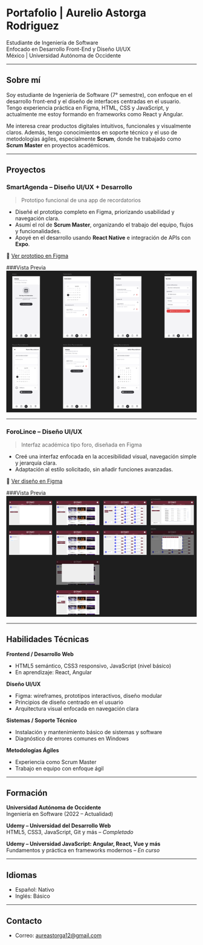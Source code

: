 # Portafolio | Aurelio Astorga Rodriguez

Estudiante de Ingeniería de Software  
Enfocado en Desarrollo Front-End y Diseño UI/UX  
México | Universidad Autónoma de Occidente

---

## Sobre mí

Soy estudiante de Ingeniería de Software (7° semestre), con enfoque en el desarrollo front-end y el diseño de interfaces centradas en el usuario. Tengo experiencia práctica en Figma, HTML, CSS y JavaScript, y actualmente me estoy formando en frameworks como React y Angular.

Me interesa crear productos digitales intuitivos, funcionales y visualmente claros. Además, tengo conocimientos en soporte técnico y el uso de metodologías ágiles, especialmente **Scrum**, donde he trabajado como **Scrum Master** en proyectos académicos.

---

## Proyectos

### SmartAgenda – Diseño UI/UX + Desarrollo
> Prototipo funcional de una app de recordatorios

- Diseñé el prototipo completo en Figma, priorizando usabilidad y navegación clara.
- Asumí el rol de **Scrum Master**, organizando el trabajo del equipo, flujos y funcionalidades.
- Apoyé en el desarrollo usando **React Native** e integración de APIs con **Expo**.

🔗 [Ver prototipo en Figma](https://www.figma.com/design/7ktaxUxNghY21Nnnf6xgNa/SmartAgenda?m=auto&t=JrgXVk75v9MmxhXI-6)

###Vista Previa
![SmartAgenda Preview](./assets/smartagenda-preview)

---

### ForoLince – Diseño UI/UX
> Interfaz académica tipo foro, diseñada en Figma

- Creé una interfaz enfocada en la accesibilidad visual, navegación simple y jerarquía clara.
- Adaptación al estilo solicitado, sin añadir funciones avanzadas.

🔗 [Ver diseño en Figma](https://www.figma.com/design/kwQtlyLQSHZK9XBSZuesDy/Foro-Lince?m=auto&t=JrgXVk75v9MmxhXI-6)

###Vista Previa
![Forolince Preview](./assets/forolince-preview)

---

## Habilidades Técnicas

**Frontend / Desarrollo Web**  
- HTML5 semántico, CSS3 responsivo, JavaScript (nivel básico)  
- En aprendizaje: React, Angular  

**Diseño UI/UX**  
- Figma: wireframes, prototipos interactivos, diseño modular  
- Principios de diseño centrado en el usuario  
- Arquitectura visual enfocada en navegación clara  

**Sistemas / Soporte Técnico**  
- Instalación y mantenimiento básico de sistemas y software  
- Diagnóstico de errores comunes en Windows  

**Metodologías Ágiles**  
- Experiencia como Scrum Master  
- Trabajo en equipo con enfoque ágil  

---

## Formación

**Universidad Autónoma de Occidente**  
Ingeniería en Software (2022 – Actualidad)

**Udemy – Universidad del Desarrollo Web**  
HTML5, CSS3, JavaScript, Git y más – _Completado_

**Udemy – Universidad JavaScript: Angular, React, Vue y más**  
Fundamentos y práctica en frameworks modernos – _En curso_

---

## Idiomas

- Español: Nativo  
- Inglés: Básico

---

## Contacto

- Correo: aureastorga12@gmail.com
